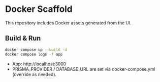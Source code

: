 # Docker Scaffold

This repository includes Docker assets generated from the UI.

## Build & Run
```bash
docker compose up --build -d
docker compose logs -f app
```

- App: http://localhost:3000
- PRISMA_PROVIDER / DATABASE_URL are set via docker-compose.yml (override as needed).

